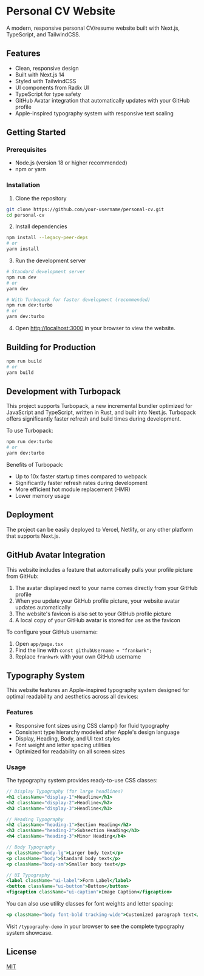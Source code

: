 # Personal CV Website

A modern, responsive personal CV/resume website built with Next.js, TypeScript, and TailwindCSS.

## Features

- Clean, responsive design
- Built with Next.js 14
- Styled with TailwindCSS
- UI components from Radix UI
- TypeScript for type safety
- GitHub Avatar integration that automatically updates with your GitHub profile
- Apple-inspired typography system with responsive text scaling

## Getting Started

### Prerequisites

- Node.js (version 18 or higher recommended)
- npm or yarn

### Installation

1. Clone the repository
```bash
git clone https://github.com/your-username/personal-cv.git
cd personal-cv
```

2. Install dependencies
```bash
npm install --legacy-peer-deps
# or
yarn install
```

3. Run the development server
```bash
# Standard development server
npm run dev
# or
yarn dev

# With Turbopack for faster development (recommended)
npm run dev:turbo
# or
yarn dev:turbo
```

4. Open [http://localhost:3000](http://localhost:3000) in your browser to view the website.

## Building for Production

```bash
npm run build
# or
yarn build
```

## Development with Turbopack

This project supports Turbopack, a new incremental bundler optimized for JavaScript and TypeScript, written in Rust, and built into Next.js. Turbopack offers significantly faster refresh and build times during development.

To use Turbopack:

```bash
npm run dev:turbo
# or
yarn dev:turbo
```

Benefits of Turbopack:
- Up to 10x faster startup times compared to webpack
- Significantly faster refresh rates during development
- More efficient hot module replacement (HMR)
- Lower memory usage

## Deployment

The project can be easily deployed to Vercel, Netlify, or any other platform that supports Next.js.

## GitHub Avatar Integration

This website includes a feature that automatically pulls your profile picture from GitHub:

1. The avatar displayed next to your name comes directly from your GitHub profile
2. When you update your GitHub profile picture, your website avatar updates automatically
3. The website's favicon is also set to your GitHub profile picture
4. A local copy of your GitHub avatar is stored for use as the favicon

To configure your GitHub username:

1. Open `app/page.tsx`
2. Find the line with `const githubUsername = "frankwrk";`
3. Replace `frankwrk` with your own GitHub username

## Typography System

This website features an Apple-inspired typography system designed for optimal readability and aesthetics across all devices:

### Features

- Responsive font sizes using CSS clamp() for fluid typography
- Consistent type hierarchy modeled after Apple's design language
- Display, Heading, Body, and UI text styles
- Font weight and letter spacing utilities
- Optimized for readability on all screen sizes

### Usage

The typography system provides ready-to-use CSS classes:

```jsx
// Display Typography (for large headlines)
<h1 className="display-1">Headline</h1>
<h2 className="display-2">Headline</h2>
<h3 className="display-3">Headline</h3>

// Heading Typography
<h2 className="heading-1">Section Heading</h2>
<h3 className="heading-2">Subsection Heading</h3>
<h4 className="heading-3">Minor Heading</h4>

// Body Typography
<p className="body-lg">Larger body text</p>
<p className="body">Standard body text</p>
<p className="body-sm">Smaller body text</p>

// UI Typography
<label className="ui-label">Form Label</label>
<button className="ui-button">Button</button>
<figcaption className="ui-caption">Image Caption</figcaption>
```

You can also use utility classes for font weights and letter spacing:

```jsx
<p className="body font-bold tracking-wide">Customized paragraph text</p>
```

Visit `/typography-demo` in your browser to see the complete typography system showcase.

## License

[MIT](LICENSE)
